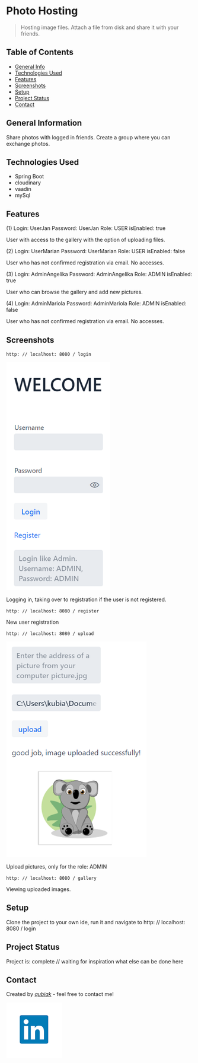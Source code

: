 
# Photo Hosting	
> Hosting image files. Attach a file from disk and share it with your friends.

## Table of Contents
* [General Info](#general-information)
* [Technologies Used](#technologies-used)
* [Features](#features)
* [Screenshots](#screenshots)
* [Setup](#setup)
* [Project Status](#project-status)
* [Contact](#contact)


## General Information
Share photos with logged in friends. Create a group where you can exchange photos.


## Technologies Used
- Spring Boot
- cloudinary
- vaadin
- mySql


## Features
(1)
    Login: UserJan
    Password: UserJan
    Role: USER
    isEnabled: true

User with access to the gallery with the option of uploading files.

(2)
    Login: UserMarian
    Password: UserMarian
    Role: USER
    isEnabled: false

User who has not confirmed registration via email. No accesses.

(3)
    Login: AdminAngelika
    Password: AdminAngelika
    Role: ADMIN
    isEnabled: true

User who can browse the gallery and add new pictures.

(4)
    Login: AdminMariola
    Password: AdminMariola
    Role: ADMIN
    isEnabled: false

User who has not confirmed registration via email. No accesses.


## Screenshots
    http: // localhost: 8080 / login
![img_1.png](./img/img_1.png)

Logging in, taking over to registration if the user is not registered.

    http: // localhost: 8080 / register
New user registration

    http: // localhost: 8080 / upload
![img_2.png](./img/img_2.png)

Upload pictures, only for the role: ADMIN

    http: // localhost: 8080 / gallery
Viewing uploaded images.



## Setup
Clone the project to your own ide, run it and navigate to http: // localhost: 8080 / login


## Project Status
Project is: complete 
// waiting for inspiration what else can be done here


## Contact
Created by [_qubiak_](www.linkedin.com/in/bartłomiej-kubiak-94283a194) - feel free to contact me!

![Example screenshot](./img/linkedin.png)